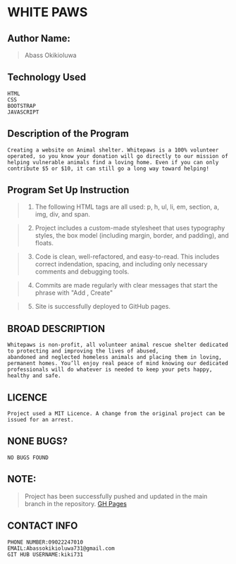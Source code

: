 # WHITE PAWS
## Author Name:
> Abass Okikioluwa

## Technology Used
    HTML
    CSS
    BOOTSTRAP
    JAVASCRIPT

## Description of the Program
    Creating a website on Animal shelter. Whitepaws is a 100% volunteer operated, so you know your donation will go directly to our mission of helping vulnerable animals find a loving home. Even if you can only contribute $5 or $10, it can still go a long way toward helping!

## Program Set Up Instruction
> 1. The following HTML tags are all used: p, h, ul, li, em, section, a, img, div, and span.

> 2. Project includes a custom-made stylesheet that uses typography styles, the box model (including margin, border, and padding), and floats.

> 3. Code is clean, well-refactored, and easy-to-read. This includes correct indendation, spacing, and including only necessary comments and debugging tools.

> 4. Commits are made regularly with clear messages that start the phrase with "Add , Create"

> 5. Site is successfully deployed to GitHub pages.


## BROAD DESCRIPTION
    Whitepaws is non-profit, all volunteer animal rescue shelter dedicated to protecting and improving the lives of abused,
    abandoned and neglected homeless animals and placing them in loving, permanent homes. You’ll enjoy real peace of mind knowing our dedicated professionals will do whatever is needed to keep your pets happy, healthy and safe.

## LICENCE
    Project used a MIT Licence. A change from the original project can be issued for an arrest.

## NONE BUGS?
    NO BUGS FOUND

## NOTE:
> Project has been successfully pushed and updated in the main branch in the repository. [GH Pages](https://guides.github.com/features/mastering-markdown) 

## CONTACT INFO
    PHONE NUMBER:09022247010
    EMAIL:Abassokikioluwa731@gmail.com
    GIT HUB USERNAME:kiki731
    

